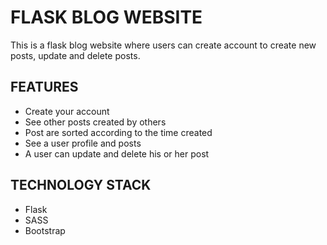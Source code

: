 # FLASK BLOG WEBSITE

This is a flask blog website where users can create account to create new posts, update and delete posts.

## FEATURES

- Create your account
- See other posts created by others
- Post are sorted according to the time created 
- See a user profile and posts
- A user can update and delete his or her post

## TECHNOLOGY STACK
- Flask
- SASS
- Bootstrap
